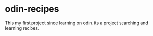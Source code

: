 # odin-recipes
This my first project since learning on odin. its a project searching and learning recipes.